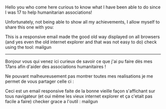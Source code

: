 Hello you who come here curious to know what I have been able to do since I was 17 to help humanitarian associations!

Unfortunately, not being able to show all my achievements, I allow myself to share this one with you:

This is a responsive email made the good old way displayed on all browsers (and yes even the old internet explorer and that was not easy to do) check using the tool: mailgun

_______


Bonjour vous qui venez ici curieux de savoir ce que j'ai pu faire dès mes 17ans afin d'aider des associations humanitaires !

Ne pouvant malheureusement pas montrer toutes mes realisations je me permet de vous partager celle ci :

Ceci est un email responsive faite de la bonne vieille façon s'affichant sur tous navigateur (et oui même les vieux internet explorer et ça c'etait pas facile a faire) checker grace a l'outil : mailgun
